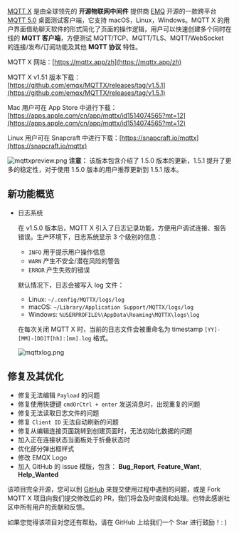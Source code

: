 [MQTT X](https://mqttx.app/zh) 是由全球领先的 **开源物联网中间件** 提供商 [EMQ](https://www.emqx.com/zh) 开源的一款跨平台 [MQTT 5.0](https://www.emqx.com/zh/mqtt/mqtt5) 桌面测试客户端，它支持 macOS，Linux，Windows。MQTT X 的用户界面借助聊天软件的形式简化了页面的操作逻辑，用户可以快速创建多个同时在线的 **MQTT 客户端**，方便测试 MQTT/TCP、MQTT/TLS、MQTT/WebSocket  的连接/发布/订阅功能及其他 **MQTT 协议** 特性。

MQTT X 网站：[https://mqttx.app/zh](https://mqttx.app/zh)

MQTT X v1.51 版本下载：[https://github.com/emqx/MQTTX/releases/tag/v1.5.1](https://github.com/emqx/MQTTX/releases/tag/v1.5.1)

Mac 用户可在 App Store 中进行下载：[https://apps.apple.com/cn/app/mqttx/id1514074565?mt=12](https://apps.apple.com/cn/app/mqttx/id1514074565?mt=12)

Linux 用户可在 Snapcraft 中进行下载：[https://snapcraft.io/mqttx](https://snapcraft.io/mqttx)

![mqttxpreview.png](https://assets.emqx.com/images/fbd24ad549dd807461a4f77eb4b1d871.png)
**注意：** 该版本包含介绍了 1.5.0 版本的更新，1.5.1 提升了更多的稳定性，对于使用 1.5.0 版本的用户推荐更新到 1.5.1 版本。

## 新功能概览

- 日志系统

  在 v1.5.0 版本后，MQTT X 引入了日志记录功能，方便用户调试连接、报告错误。生产环境下，日志系统显示 3 个级别的信息：

  - `INFO` 用于提示用户操作信息
  - `WARN` 产生不安全/潜在风险的警告
  - `ERROR` 产生失败的错误

  默认情况下，日志会被写入 log 文件：

  - Linux: `~/.config/MQTTX/logs/log`
  - macOS: `~/Library/Application Support/MQTTX/logs/log`
  - Windows: `%USERPROFILE%\AppData\Roaming\MQTTX\logs\log`

  在每次关闭 MQTT X 时，当前的日志文件会被重命名为 timestamp `[YY]-[MM]-[DD]T[hh]:[mm].log` 格式。

  ![mqttxlog.png](https://assets.emqx.com/images/6a1acc82b2a554aa2b360b28750676ec.png)

## 修复及其优化

- 修复无法编辑 `Payload` 的问题
- 修复使用快捷键 `cmdOrCtrl + enter` 发送消息时，出现重复的问题
- 修复无法读取日志文件的问题
- 修复 `Client ID` 无法自动刷新的问题
- 修复从编辑连接页面跳转到创建页面时，无法初始化数据的问题
- 加入正在连接状态当面板处于折叠状态时
- 优化部分弹出框样式
- 修改 EMQX Logo
- 加入 GitHub 的 issue 模版，包含： **Bug_Report**, **Feature_Want**, **Help_Wanted**

该项目完全开源，您可以到 [GitHub](https://github.com/emqx/MQTTX/issues?q=is%3Aissue+is%3Aopen+sort%3Aupdated-desc) 来提交使用过程中遇到的问题，或是 Fork MQTT X 项目向我们提交修改后的 PR，我们将会及时查阅和处理。也特此感谢社区中所有用户的贡献和反馈。

如果您觉得该项目对您还有帮助，请在 GitHub 上给我们一个 Star 进行鼓励！: )
